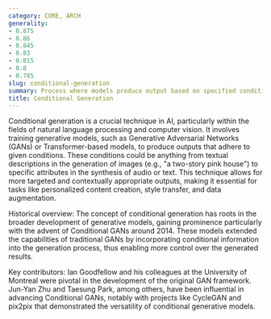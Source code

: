 ```yaml
---
category: CORE, ARCH
generality:
- 0.875
- 0.86
- 0.845
- 0.83
- 0.815
- 0.8
- 0.785
slug: conditional-generation
summary: Process where models produce output based on specified conditions or constraints.
title: Conditional Generation
---
```


Conditional generation is a crucial technique in AI, particularly within the fields of natural language processing and computer vision. It involves training generative models, such as Generative Adversarial Networks (GANs) or Transformer-based models, to produce outputs that adhere to given conditions. These conditions could be anything from textual descriptions in the generation of images (e.g., "a two-story pink house") to specific attributes in the synthesis of audio or text. This technique allows for more targeted and contextually appropriate outputs, making it essential for tasks like personalized content creation, style transfer, and data augmentation.

Historical overview: The concept of conditional generation has roots in the broader development of generative models, gaining prominence particularly with the advent of Conditional GANs around 2014. These models extended the capabilities of traditional GANs by incorporating conditional information into the generation process, thus enabling more control over the generated results.

Key contributors: Ian Goodfellow and his colleagues at the University of Montreal were pivotal in the development of the original GAN framework. Jun-Yan Zhu and Taesung Park, among others, have been influential in advancing Conditional GANs, notably with projects like CycleGAN and pix2pix that demonstrated the versatility of conditional generative models.